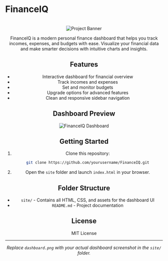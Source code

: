 # FinanceIQ
<div align="center">
  <br />
    <a>
      <img src="https://i.postimg.cc/tJsYLQcP/test1.jpg" alt="Project Banner">
    </a>
  
  <br />

FinanceIQ is a modern personal finance dashboard that helps you track incomes, expenses, and budgets with ease. Visualize your financial data and make smarter decisions with intuitive charts and insights.

## Features

- Interactive dashboard for financial overview
- Track incomes and expenses
- Set and monitor budgets
- Upgrade options for advanced features
- Clean and responsive sidebar navigation

## Dashboard Preview

![FinanceIQ Dashboard](site/dashboard.png)

## Getting Started

1. Clone this repository:
   ```bash
   git clone https://github.com/yourusername/FinanceIQ.git
   ```
2. Open the `site` folder and launch `index.html` in your browser.

## Folder Structure

- `site/` - Contains all HTML, CSS, and assets for the dashboard UI
- `README.md` - Project documentation

## License

MIT License

---

*Replace `dashboard.png` with your actual dashboard screenshot in the `site/` folder.*

